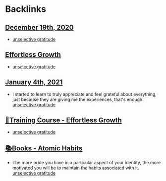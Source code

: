 
# Backlinks
## [December 19th, 2020](<December 19th, 2020.md>)
- [unselective gratitude](<unselective gratitude.md>)

## [Effortless Growth](<Effortless Growth.md>)
- [unselective gratitude](<unselective gratitude.md>)

## [January 4th, 2021](<January 4th, 2021.md>)
- I started to learn to truly appreciate and feel grateful about everything, just because they are giving me the experiences, that's enough. [unselective gratitude](<unselective gratitude.md>)

## [🌱Training Course - Effortless Growth](<🌱Training Course - Effortless Growth.md>)
- [unselective gratitude](<unselective gratitude.md>)

## [📚Books - Atomic Habits](<📚Books - Atomic Habits.md>)
- The more pride you have in a particular aspect of your identity, the more motivated you will be to maintain the habits associated with it. [unselective gratitude](<unselective gratitude.md>)

